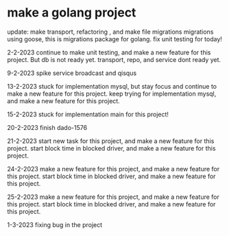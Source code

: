# make a golang project

update: make transport, refactoring , and make file migrations
migrations using goose, this is migrations package for golang. 
fix unit testing for today!

2-2-2023
continue to make unit testing, and make a new feature for this project. But db is not ready yet.
transport, repo, and service dont ready yet.

9-2-2023
spike service broadcast and qisqus

13-2-2023
stuck for implementation mysql, but stay focus and continue to make a new feature for this project.
keep trying for implementation mysql, and make a new feature for this project.

15-2-2023
stuck for implementation main for this project!

20-2-2023
finish dado-1576

21-2-2023 
start new task for this project, and make a new feature for this project. start block time in blocked driver, and make a new feature for this project.

24-2-2023
make a new feature for this project, and make a new feature for this project. start block time in blocked driver, and make a new feature for this project.

25-2-2023
make a new feature for this project, and make a new feature for this project. start block time in blocked driver, and make a new feature for this project.

1-3-2023
fixing bug in the project